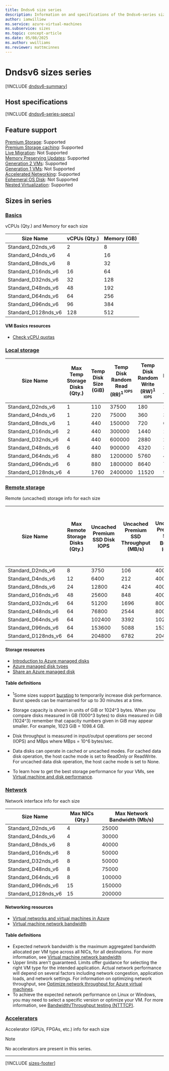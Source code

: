 ```yaml
---
title: Dndsv6 size series
description: Information on and specifications of the Dndsv6-series sizes
author: iamwilliew
ms.service: azure-virtual-machines
ms.subservice: sizes
ms.topic: concept-article
ms.date: 05/08/2025
ms.author: wwilliams
ms.reviewer: mattmcinnes
---
```


# Dndsv6 sizes series

[!INCLUDE [dndsv6-summary](./includes/dndsv6-series-summary.md)]

## Host specifications
[!INCLUDE [dndsv6-series-specs](./includes/dndsv6-series-specs.md)]

## Feature support
[Premium Storage](../../premium-storage-performance.md): Supported <br>[Premium Storage caching](../../premium-storage-performance.md): Supported <br>[Live Migration](../../maintenance-and-updates.md): Not Supported <br>[Memory Preserving Updates](../../maintenance-and-updates.md): Supported <br>[Generation 2 VMs](../../generation-2.md): Supported <br>[Generation 1 VMs](../../generation-2.md): Not Supported <br>[Accelerated Networking](/azure/virtual-network/create-vm-accelerated-networking-cli): Supported <br>[Ephemeral OS Disk](../../ephemeral-os-disks.md): Not Supported <br>[Nested Virtualization](/virtualization/hyper-v-on-windows/user-guide/nested-virtualization): Supported <br>

## Sizes in series

### [Basics](#tab/sizebasic)

vCPUs (Qty.) and Memory for each size

| Size Name | vCPUs (Qty.) | Memory (GB) |
| --- | --- | --- |
| Standard_D2nds_v6    | 2    | 8    |
| Standard_D4nds_v6    | 4    | 16   |
| Standard_D8nds_v6    | 8    | 32   |
| Standard_D16nds_v6   | 16   | 64   |
| Standard_D32nds_v6   | 32   | 128  |
| Standard_D48nds_v6   | 48   | 192  |
| Standard_D64nds_v6   | 64   | 256  |
| Standard_D96nds_v6   | 96   | 384  |
| Standard_D128nds_v6  | 128  | 512  |


#### VM Basics resources
- [Check vCPU quotas](../../../virtual-machines/quotas.md)

### [Local storage](#tab/sizestoragelocal)

| Size Name | Max Temp Storage Disks (Qty.) | Temp Disk Size (GiB) | Temp Disk Random Read (RR)<sup>1<sup> IOPS | Temp Disk Random Write (RW)<sup>1<sup> IOPS | Temp Disk Random Write (RW)<sup>1<sup> Throughput (MB/s)
|--- | --- | --- | --- | --- | --- | 
| Standard_D2nds_v6    | 1  | 110   | 37500    | 180    | 15000   | 90    |
| Standard_D4nds_v6    | 1  | 220   | 75000    | 360    | 30000   | 180   |
| Standard_D8nds_v6    | 1  | 440   | 150000   | 720    | 60000   | 360   |
| Standard_D16nds_v6   | 2  | 440   | 300000   | 1440   | 120000  | 720   |
| Standard_D32nds_v6   | 4  | 440   | 600000   | 2880   | 240000  | 1440  |
| Standard_D48nds_v6   | 6  | 440   | 900000   | 4320   | 360000  | 2160  |
| Standard_D64nds_v6   | 4  | 880   | 1200000  | 5760   | 480000  | 2880  |
| Standard_D96nds_v6   | 6  | 880   | 1800000  | 8640   | 720000  | 4320  |
| Standard_D128nds_v6  | 4  | 1760  | 2400000  | 11520  | 960000  | 5760  |

### [Remote storage](#tab/sizestorageremote)

Remote (uncached) storage info for each size

| Size Name | Max Remote Storage Disks (Qty.) | Uncached Premium SSD Disk IOPS | Uncached Premium SSD Throughput (MB/s) | Uncached Premium SSD Burst<sup>1</sup> IOPS | Uncached Premium Uncached Premium SSD Burst<sup>1</sup> Throughput (MB/s) | Uncached Ultra Disk and Premium SSD v2 IOPS | Uncached Ultra Disk and Premium SSD v2 Throughput (MB/s) | Uncached Burst<sup>1</sup> Ultra Disk and Premium SSD v2 IOPS | Uncached Burst<sup>1</sup> Ultra Disk and Premium SSD v2 Disk Throughput (MB/s)
| --- | --- | --- | --- | --- | --- | --- | --- | --- | --- |
| Standard_D2nds_v6    | 8   | 3750    | 106   | 40000   | 1250  | 4167    | 124   | 44444   | 1463  |
| Standard_D4nds_v6    | 12  | 6400    | 212   | 40000   | 1250  | 8333    | 248   | 52083   | 1463  |
| Standard_D8nds_v6    | 24  | 12800   | 424   | 40000   | 1250  | 16667   | 496   | 52083   | 1463  |
| Standard_D16nds_v6   | 48  | 25600   | 848   | 40000   | 1250  | 33333   | 992   | 52083   | 1463  |
| Standard_D32nds_v6   | 64  | 51200   | 1696  | 80000   | 1696  | 66667   | 1984  | 104167  | 1984  |
| Standard_D48nds_v6   | 64  | 76800   | 2544  | 80000   | 2544  | 100000  | 2976  | 104167  | 2976  |
| Standard_D64nds_v6   | 64  | 102400  | 3392  | 102400  | 3392  | 133333  | 3969  | 133333  | 3969  |
| Standard_D96nds_v6   | 64  | 153600  | 5088  | 153600  | 5088  | 200000  | 5953  | 200000  | 5953  |
| Standard_D128nds_v6  | 64  | 204800  | 6782  | 204800  | 6782  | 266667  | 7935  | 266667  | 7935  |

#### Storage resources
- [Introduction to Azure managed disks](../../../virtual-machines/managed-disks-overview.md)
- [Azure managed disk types](../../../virtual-machines/disks-types.md)
- [Share an Azure managed disk](../../../virtual-machines/disks-shared.md)

#### Table definitions
- <sup>1</sup>Some sizes support [bursting](../../disk-bursting.md) to temporarily increase disk performance. Burst speeds can be maintained for up to 30 minutes at a time.

- Storage capacity is shown in units of GiB or 1024^3 bytes. When you compare disks measured in GB (1000^3 bytes) to disks measured in GiB (1024^3) remember that capacity numbers given in GiB may appear smaller. For example, 1023 GiB = 1098.4 GB.
- Disk throughput is measured in input/output operations per second (IOPS) and MBps where MBps = 10^6 bytes/sec.
- Data disks can operate in cached or uncached modes. For cached data disk operation, the host cache mode is set to ReadOnly or ReadWrite. For uncached data disk operation, the host cache mode is set to None.
- To learn how to get the best storage performance for your VMs, see [Virtual machine and disk performance](../../../virtual-machines/disks-performance.md).

### [Network](#tab/sizenetwork)

Network interface info for each size

| Size Name | Max NICs (Qty.) | Max Network Bandwidth (Mb/s) |
| --- | --- | --- |
| Standard_D2nds_v6    | 4   | 25000   |
| Standard_D4nds_v6    | 4   | 30000   |
| Standard_D8nds_v6    | 8   | 40000   |
| Standard_D16nds_v6   | 8   | 50000   |
| Standard_D32nds_v6   | 8   | 50000   |
| Standard_D48nds_v6   | 8   | 75000   |
| Standard_D64nds_v6   | 8   | 100000  |
| Standard_D96nds_v6   | 15  | 150000  |
| Standard_D128nds_v6  | 15  | 200000  |

#### Networking resources
- [Virtual networks and virtual machines in Azure](/azure/virtual-network/network-overview)
- [Virtual machine network bandwidth](/azure/virtual-network/virtual-machine-network-throughput)

#### Table definitions
- Expected network bandwidth is the maximum aggregated bandwidth allocated per VM type across all NICs, for all destinations. For more information, see [Virtual machine network bandwidth](/azure/virtual-network/virtual-machine-network-throughput)
- Upper limits aren't guaranteed. Limits offer guidance for selecting the right VM type for the intended application. Actual network performance will depend on several factors including network congestion, application loads, and network settings. For information on optimizing network throughput, see [Optimize network throughput for Azure virtual machines](/azure/virtual-network/virtual-network-optimize-network-bandwidth). 
-  To achieve the expected network performance on Linux or Windows, you may need to select a specific version or optimize your VM. For more information, see [Bandwidth/Throughput testing (NTTTCP)](/azure/virtual-network/virtual-network-bandwidth-testing).

### [Accelerators](#tab/sizeaccelerators)

Accelerator (GPUs, FPGAs, etc.) info for each size

> [!NOTE]
> No accelerators are present in this series.

---

[!INCLUDE [sizes-footer](../includes/sizes-footer.md)]

